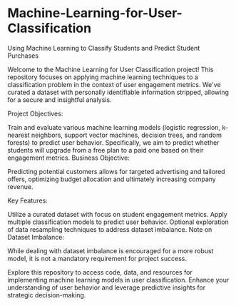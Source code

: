 # Machine-Learning-for-User-Classification

Using Machine Learning to Classify Students and Predict Student Purchases

Welcome to the Machine Learning for User Classification project! This repository focuses on applying machine learning techniques to a classification problem in the context of user engagement metrics. We've curated a dataset with personally identifiable information stripped, allowing for a secure and insightful analysis.

Project Objectives:

Train and evaluate various machine learning models (logistic regression, k-nearest neighbors, support vector machines, decision trees, and random forests) to predict user behavior.
Specifically, we aim to predict whether students will upgrade from a free plan to a paid one based on their engagement metrics.
Business Objective:

Predicting potential customers allows for targeted advertising and tailored offers, optimizing budget allocation and ultimately increasing company revenue.

Key Features:

Utilize a curated dataset with focus on student engagement metrics.
Apply multiple classification models to predict user behavior.
Optional exploration of data resampling techniques to address dataset imbalance.
Note on Dataset Imbalance:

While dealing with dataset imbalance is encouraged for a more robust model, it is not a mandatory requirement for project success.

Explore this repository to access code, data, and resources for implementing machine learning models in user classification. Enhance your understanding of user behavior and leverage predictive insights for strategic decision-making.
